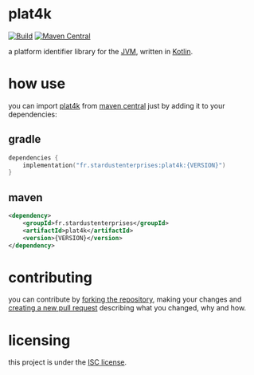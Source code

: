 # plat4k 
[![Build][badge-github-ci]][plat4k-gradle-ci] [![Maven Central][badge-mvnc]][plat4k-mvnc]

a platform identifier library for the [JVM][jvm], written in [Kotlin][kotlin].

# how use

you can import [plat4k][plat4k] from [maven central][mvnc] just by adding it to your dependencies:

## gradle

```kotlin
dependencies {
    implementation("fr.stardustenterprises:plat4k:{VERSION}")
}
```

## maven

```xml
<dependency>
    <groupId>fr.stardustenterprises</groupId>
    <artifactId>plat4k</artifactId>
    <version>{VERSION}</version>
</dependency>
```

# contributing

you can contribute by [forking the repository][fork], making your changes and [creating a new pull request][new-pr]
describing what you changed, why and how.

# licensing

this project is under the [ISC license][blob-license].


<!-- Links -->

[jvm]: https://adoptium.net "adoptium website"

[kotlin]: https://kotlinlang.org "kotlin website"

[plat4k]: https://github.com/stardust-enterprises/plat4k "plat4k github repository"

[fork]: https://github.com/stardust-enterprises/plat4k/fork "fork this repository"

[new-pr]: https://github.com/stardust-enterprises/plat4k/pulls/new "create a new pull request"

[new-issue]: https://github.com/stardust-enterprises/plat4k/issues/new "create a new issue"

[mvnc]: https://repo1.maven.org/maven2/ "maven central website"

[plat4k-mvnc]: https://maven-badges.herokuapp.com/maven-central/fr.stardustenterprises/plat4k "maven central repository"

[plat4k-gradle-ci]: https://github.com/stardust-enterprises/plat4k/actions/workflows/gradle-ci.yml "gradle ci workflow"

[blob-license]: https://github.com/stardust-enterprises/plat4k/blob/trunk/LICENSE "LICENSE source file"

<!-- Badges -->

[badge-mvnc]: https://maven-badges.herokuapp.com/maven-central/fr.stardustenterprises/plat4k/badge.svg "maven central badge"

[badge-github-ci]: https://github.com/stardust-enterprises/plat4k/actions/workflows/gradle-ci.yml/badge.svg?branch=trunk "github actions badge"
